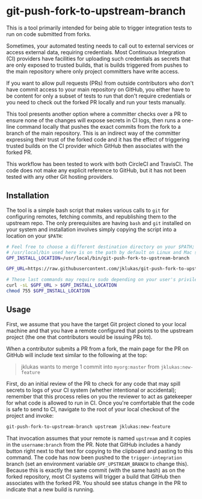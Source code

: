# git-push-fork-to-upstream-branch

This is a tool primarily intended for being able to trigger integration tests
to run on code submitted from forks.

Sometimes, your automated testing needs to call out to external services
or access external data, requiring credentials. Most Continuous Integration (CI)
providers have facilities for uploading such credentials as secrets that
are only exposed to trusted builds, that is builds triggered from pushes
to the main repository where only project committers have write access.

If you want to allow pull requests (PRs) from outside contributors
who don't have commit access to your main repository on GitHub, you
either have to be content for only a subset of tests to run that don't
require credentials or you need to check out the forked PR locally and
run your tests manually.

This tool presents another option where a committer checks over a PR
to ensure none of the changes will expose secrets in CI logs, then runs
a one-line command locally that pushes the exact commits from the fork
to a branch of the main repository. This is an indirect way of the committer
expressing their trust of the forked code and it has the effect of
triggering trusted builds on the CI provider which GitHub then associates
with the forked PR.

This workflow has been tested to work with both CircleCI and TravisCI.
The code does not make any explicit reference to GitHub, but it has not
been tested with any other Git hosting providers.

## Installation

The tool is a simple bash script that makes various calls to `git` for
configuring remotes, fetching commits, and republishing them to the
upstream repo. The only prerequisites are having `bash` and `git` installed
on your system and installation involves simply copying the script into
a location on your `$PATH`:

```bash
# Feel free to choose a different destination directory on your $PATH;
# /usr/local/bin used here is on the path by default on Linux and Mac systems.
GPF_INSTALL_LOCATION=/usr/local/bin/git-push-fork-to-upstream-branch

GPF_URL=https://raw.githubusercontent.com/jklukas/git-push-fork-to-upstream-branch/master/git-push-fork-to-upstream-branch

# These last commands may require sudo depending on your user's privileges.
curl -sL $GPF_URL > $GPF_INSTALL_LOCATION
chmod 755 $GPF_INSTALL_LOCATION
```

## Usage

First, we assume that you have the target Git project cloned to your local
machine and that you have a remote configured that points to the upstream
project (the one that contributors would be issuing PRs to).

When a contributor submits a PR from a fork, the main page for the PR on GitHub
will include text similar to the following at the top:

> jklukas wants to merge 1 commit into `myorg:master` from `jklukas:new-feature`

First, do an initial review of the PR to check for any code that may spill
secrets to logs of your CI system (whether intentional or accidental);
remember that this process relies on you the reviewer to act as gatekeeper
for what code is allowed to run in CI. Once you're comfortable that the
code is safe to send to CI, navigate to the root of your local checkout 
of the project and invoke:

```bash
git-push-fork-to-upstream-branch upstream jklukas:new-feature
```

That invocation assumes that your remote is named `upstream` and it copies in
the `username:branch` from the PR. Note that GitHub includes a handy button
right next to that text for copying to the clipboard and pasting to this command.
The code has now been pushed to the `trigger-integration` branch (set an
environment variable `GPF_UPSTREAM_BRANCH` to change this). Because this is
exactly the same commit (with the same hash) as on the forked repository, most
CI systems will trigger a build that GitHub then associates with the forked PR.
You should see status change in the PR to indicate that a new build is running.
